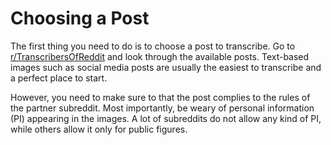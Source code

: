 # Choosing a Post

The first thing you need to do is to choose a post to transcribe.
Go to [r/TranscribersOfReddit](https://www.reddit.com/r/TranscribersOfReddit) and look through the available posts.
Text-based images such as social media posts are usually the easiest to transcribe and a perfect place to start.

However, you need to make sure to that the post complies to the rules of the partner subreddit.
Most importantly, be weary of personal information (PI) appearing in the images.
A lot of subreddits do not allow any kind of PI, while others allow it only for public figures.
